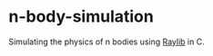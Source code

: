 # n-body-simulation
Simulating the physics of n bodies using [Raylib](https://www.raylib.com/) in C.
